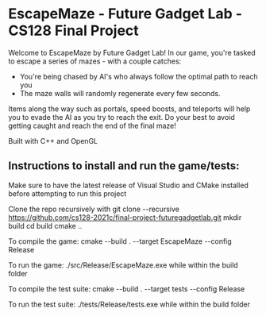 # EscapeMaze - Future Gadget Lab - CS128 Final Project

Welcome to EscapeMaze by Future Gadget Lab! In our game, you're tasked to escape a series of mazes - with a couple catches: 

* You're being chased by AI's who always follow the optimal path to reach you
* The maze walls will randomly regenerate every few seconds. 
 
Items along the way such as portals, speed boosts, and teleports will help you to evade the AI as you try to reach the exit. Do your best to avoid getting caught and reach the end of the final maze!


Built with C++ and OpenGL


## Instructions to install and run the game/tests:
Make sure to have the latest release of Visual Studio and CMake installed before attempting to run this project

Clone the repo recursively with git clone --recursive https://github.com/cs128-2021c/final-project-futuregadgetlab.git
mkdir build
cd build
cmake ..

To compile the game:
cmake --build . --target EscapeMaze --config Release

To run the game:
./src/Release/EscapeMaze.exe while within the build folder

To compile the test suite:
cmake --build . --target tests --config Release

To run the test suite:
./tests/Release/tests.exe while within the build folder
